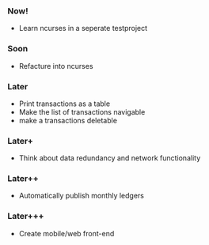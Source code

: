 ### Now!
- Learn ncurses in a seperate testproject


### Soon
- Refacture into ncurses


### Later
- Print transactions as a table
- Make the list of transactions navigable
- make a transactions deletable


### Later+
- Think about data redundancy and network functionality


### Later++
- Automatically publish monthly ledgers


### Later+++
- Create mobile/web front-end
